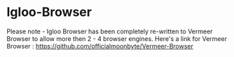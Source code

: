# Igloo-Browser
Please note - Igloo Browser has been completely re-written to Vermeer Browser to allow more then 2 - 4 browser engines.
Here's a link for Vermeer Browser : https://github.com/officialmoonbyte/Vermeer-Browser
